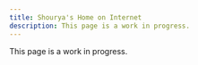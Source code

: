 ```yaml
---
title: Shourya's Home on Internet
description: This page is a work in progress.
---
```


This page is a work in progress.